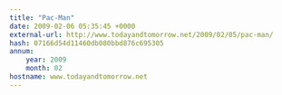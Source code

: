 ```yaml
---
title: "Pac-Man"
date: 2009-02-06 05:35:45 +0000
external-url: http://www.todayandtomorrow.net/2009/02/05/pac-man/
hash: 07166d54d11460db080bbd876c695305
annum:
    year: 2009
    month: 02
hostname: www.todayandtomorrow.net
---
```





